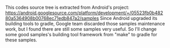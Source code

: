 This codes source tree is extracted from Android's project: https://android.googlesource.com/platform/development/+/05523fb0b48280a5364908b00768ec71edb847a2/samples
Since Android upgraded its building tools to gradle, Google team discarded those samples maintenance work, but I found there are still some samples very useful. So I'll change some good samples's building tool framework from "make" to gradle for these samples.

